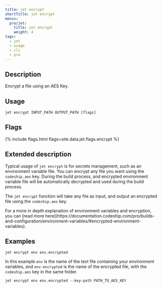 ```yaml
---
title: jet encrypt
shortTitle: jet encrypt
menus:
  pro/jet:
    title: jet encrypt
    weight: 4
tags:
  - jet
  - usage
  - cli
  - pro
---
```


## Description
Encrypt a file using an AES Key.

## Usage
```
jet encrypt INPUT_PATH OUTPUT_PATH [flags]
```

## Flags
{% include flags.html flags=site.data.jet.flags.encrypt %}

## Extended description
Typical usage of `jet encrypt` is for secrets management, such as an environment variable file.  You can encrypt any file you want using the `codeship.aes` key. During the build process, and encrypted environment variable file will be automatically decrypted and used during the build process.

The `jet encrypt` function will take any file as input, and output an encrypted file using the `codeship.aes` key.

<div class="info-block">
For a more in depth explanation of environment variables and encryption, you can [read more here](https://documentation.codeship.com/pro/builds-and-configuration/environment-variables/#encrypted-environment-variables).
</div>

## Examples

```
jet encrypt env env.encrypted
```

In this example `env` is the name of the text file containing your environment variables, and `env.encrypted` is the name of the encrypted file, with the `codeship.aes` key in the same folder.

```
jet encrypt env env.encrypted --key-path PATH_TO_AES_KEY
```
